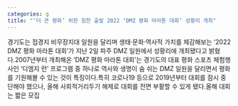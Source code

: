 ```yaml
---
categories: g
title: "‘더 큰 평화’ 위한 힘찬 출발 2022 ‘DMZ 평화 마라톤 대회’ 성황리 개최"
---
```

경기도는 접경지 비무장지대 일원을 달리며 생태·문화·역사적 가치를 체감해보는 ‘2022 DMZ 평화 마라톤 대회’가 지난 2일 파주 DMZ 일원에서 성황리에 개최됐다고 밝혔다.2007년부터 개최해온 ‘DMZ 평화 마라톤 대회’는 경기도의 대표 평화 스포츠 체험행사인 ‘디엠지 런’ 프로그램 중 하나로 역사와 생명이 숨 쉬는 DMZ 일원을 달리면서 평화를 기원해볼 수 있는 것이 특징이다.특히 코로나19 등으로 2019년부터 대회를 잠시 중단해야 했으나, 올해 사회적거리두기 해제로 대회를 전면 부활할 수 있게 됐다.올해 대회는 짧은 모집